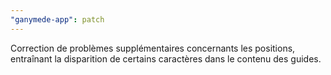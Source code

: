 ```yaml
---
"ganymede-app": patch
---
```


Correction de problèmes supplémentaires concernants les positions, entraînant la disparition de certains caractères dans le contenu des guides.
